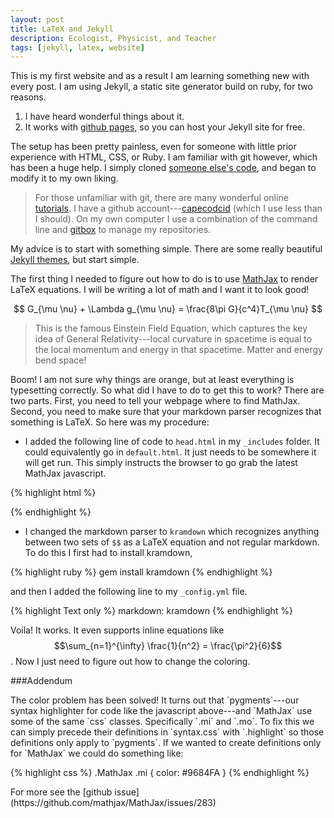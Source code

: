 ```yaml
---
layout: post
title: LaTeX and Jekyll
description: Ecologist, Physicist, and Teacher
tags: [jekyll, latex, website]
---
```


This is my first website and as a result I am learning something new with every post.  I am using Jekyll, a static site generator build on ruby, for two reasons.

1. I have heard wonderful things about it.
2. It works with [github pages](https://pages.github.com/), so you can host your Jekyll site for free.

The setup has been pretty painless, even for someone with little prior experience with HTML, CSS, or Ruby.  I am familiar with git however, which has been a huge help.  I simply cloned [someone else's code](https://github.com/poole/poole), and began to modify it to my own liking. 

> For those unfamiliar with git, there are many wonderful online [tutorials](https://try.github.io/levels/1/challenges/1).  I have a github account---[capecodcid](https://github.com/capecodcid/) (which I use less than I should).  On my own computer I use a combination of the command line and [gitbox](http://www.gitboxapp.com/) to manage my repositories.

My advice is to start with something simple.  There are some really beautiful [Jekyll themes](https://github.com/ColeTownsend/Balzac-for-Jekyll), but start simple. 

The first thing I needed to figure out how to do is to use [MathJax](http://www.mathjax.org/) to render LaTeX equations.  I will be writing a lot of math and I want it to look good!

$$
G_{\mu \nu} + \Lambda g_{\mu \nu} = \frac{8\pi G}{c^4}T_{\mu \nu}
$$

> This is the famous Einstein Field Equation, which captures the key idea of General Relativity---local curvature in spacetime is equal to the local momentum and energy in that spacetime.  Matter and energy bend space!

Boom!  I am not sure why things are orange, but at least everything is typesetting correctly.  So what did I have to do to get this to work?  There are two parts.  First, you need to tell your webpage where to find MathJax.  Second, you need to make sure that your markdown parser recognizes that something is LaTeX.  So here was my procedure:

* I added the following line of code to `head.html` in my `_includes` folder.  It could equivalently go in `default.html`.  It just needs to be somewhere it will get run.  This simply instructs the browser to go grab the latest MathJax javascript.

{% highlight html %}
<script type="text/javascript" src="http://cdn.mathjax.org/mathjax/latest/MathJax.js?config=TeX-AMS-MML_HTMLorMML"></script>
{% endhighlight %}

* I changed the markdown parser to `kramdown` which recognizes anything between two sets of `$$` as a LaTeX equation and not regular markdown.  To do this I first had to install kramdown,

{% highlight ruby %}
gem install kramdown
{% endhighlight %}

and then I added the following line to my `_config.yml` file.

{% highlight Text only %}
markdown:         kramdown
{% endhighlight %}

Voila!  It works.  It even supports inline equations like $$\sum_{n=1}^{\infty} \frac{1}{n^2} = \frac{\pi^2}{6}$$.  Now I just need to figure out how to change the coloring.

###Addendum
<div class="message">
  The color problem has been solved!  It turns out that `pygments`---our syntax highlighter for code like the javascript above---and `MathJax` use some of the same `css` classes.  Specifically `.mi` and `.mo`.  To fix this we can simply precede their definitions in `syntax.css` with `.highlight` so those definitions only apply to `pygments`.  If we wanted to create definitions only for `MathJax` we could do something like: 
</div>

{% highlight css %}
.MathJax .mi { color: #9684FA }
{% endhighlight %}

<div class="message">
  For more see the [github issue](https://github.com/mathjax/MathJax/issues/283) 
</div>

